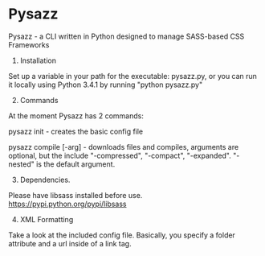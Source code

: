 Pysazz
======

Pysazz - a CLI written in Python designed to manage SASS-based CSS Frameworks

1. Installation

Set up a variable in your path for the executable: pysazz.py, or you can run it locally using Python 3.4.1 by running "python pysazz.py"

2. Commands

At the moment Pysazz has 2 commands:

pysazz init - creates the basic config file

pysazz compile [-arg] - downloads files and compiles, arguments are optional, but the include "-compressed", "-compact", "-expanded".  "-nested" is the default argument.

3. Dependencies.

Please have libsass installed before use.
https://pypi.python.org/pypi/libsass

4. XML Formatting

Take a look at the included config file.  Basically, you specify a folder attribute and a url inside of a link tag.
